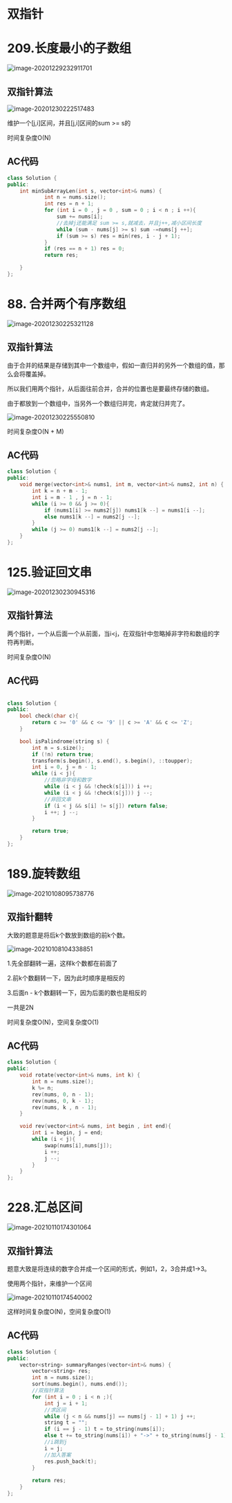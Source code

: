 # 双指针



# 209.长度最小的子数组

![image-20201229232911701](https://gitee.com/xddadd/cloud-image/raw/master/image-20201229232911701.png)

## 双指针算法

![image-20201230222517483](https://gitee.com/xddadd/cloud-image/raw/master/image-20201230222517483.png)

维护一个[j,i]区间，并且[j,i]区间的sum >= s的

时间复杂度O(N)

## AC代码

```cpp
class Solution {
public:
    int minSubArrayLen(int s, vector<int>& nums) {
            int n = nums.size();
            int res = n + 1;
            for (int i = 0 , j = 0 , sum = 0 ; i < n ; i ++){
                sum += nums[i];
                //去掉j还能满足 sum >= s,就减去，并且j++,减小区间长度
                while (sum - nums[j] >= s) sum -=nums[j ++];
                if (sum >= s) res = min(res, i - j + 1);
            }
            if (res == n + 1) res = 0;
            return res;

    }
};
```

# 88. 合并两个有序数组

![image-20201230225321128](https://gitee.com/xddadd/cloud-image/raw/master/image-20201230225321128.png)

## 双指针算法

由于合并的结果是存储到其中一个数组中，假如一直归并的另外一个数组的值，那么会将覆盖掉。

所以我们用两个指针，从后面往前合并，合并的位置也是要最终存储的数组。

由于都放到一个数组中，当另外一个数组归并完，肯定就归并完了。

![image-20201230225550810](https://gitee.com/xddadd/cloud-image/raw/master/image-20201230225550810.png)

时间复杂度O(N + M)

## AC代码

```cpp
class Solution {
public:
    void merge(vector<int>& nums1, int m, vector<int>& nums2, int n) {
        int k = n + m - 1;
        int i = m - 1 , j = n - 1;
        while (i >= 0 && j >= 0){
            if (nums1[i] >= nums2[j]) nums1[k --] = nums1[i --];
            else nums1[k --] = nums2[j --];
        }
        while (j >= 0) nums1[k --] = nums2[j --];
    }
};
```

# 125.验证回文串

![image-20201230230945316](https://gitee.com/xddadd/cloud-image/raw/master/image-20201230230945316.png)

## 双指针算法

两个指针，一个从后面一个从前面，当i<j，在双指针中忽略掉非字符和数组的字符再判断。

时间复杂度O(N)

## AC代码

```cpp

class Solution {
public:
    bool check(char c){
        return c >= '0' && c <= '9' || c >= 'A' && c <= 'Z';
    }

    bool isPalindrome(string s) {
        int n = s.size();
        if (!n) return true;
	    transform(s.begin(), s.end(), s.begin(), ::toupper);
        int i = 0, j = n - 1;
        while (i < j){
            //忽略非字母和数字
            while (i < j && !check(s[i])) i ++;
            while (i < j && !check(s[j])) j --;
            //非回文串
            if (i < j && s[i] != s[j]) return false;
            i ++; j --;
        }

        return true;
    }
};
```

# 189.旋转数组

![image-20210108095738776](https://gitee.com/xddadd/cloud-image/raw/master/image-20210108095738776.png)

## 双指针翻转

大致的题意是将后k个数放到数组的前k个数。

![image-20210108104338851](https://gitee.com/xddadd/cloud-image/raw/master/image-20210108104338851.png)

1.先全部翻转一遍，这样k个数都在前面了

2.前k个数翻转一下，因为此时顺序是相反的

3.后面n - k个数翻转一下，因为后面的数也是相反的

一共是2N

时间复杂度O(N)，空间复杂度O(1)

## AC代码

```cpp
class Solution {
public:
    void rotate(vector<int>& nums, int k) {
        int n = nums.size();
        k %= n;
        rev(nums, 0, n - 1);
        rev(nums, 0, k - 1);
        rev(nums, k , n - 1);
    }

    void rev(vector<int>& nums, int begin , int end){
        int i = begin, j = end;
        while (i < j){
            swap(nums[i],nums[j]);
            i ++;
            j --;
        }
    }
};
```

# 228.汇总区间

![image-20210110174301064](https://gitee.com/xddadd/cloud-image/raw/master/image-20210110174301064.png)

## 双指针算法

题意大致是将连续的数字合并成一个区间的形式，例如1，2，3合并成1->3。

使用两个指针，来维护一个区间

![image-20210110174540002](https://gitee.com/xddadd/cloud-image/raw/master/image-20210110174540002.png)

这样时间复杂度O(N)，空间复杂度O(1)

## AC代码

```cpp
class Solution {
public:
    vector<string> summaryRanges(vector<int>& nums) {
        vector<string> res;
        int n = nums.size();
        sort(nums.begin(), nums.end());
        //双指针算法
        for (int i = 0 ; i < n ;){
            int j = i + 1;
            //求区间
            while (j < n && nums[j] == nums[j - 1] + 1) j ++;
            string t = "";
            if (i == j - 1) t = to_string(nums[i]);
            else t += to_string(nums[i]) + "->" + to_string(nums[j - 1]);
            //i跳到j
            i = j;
            //加入答案
            res.push_back(t);
        }
        
        return res;
    }
};
```

